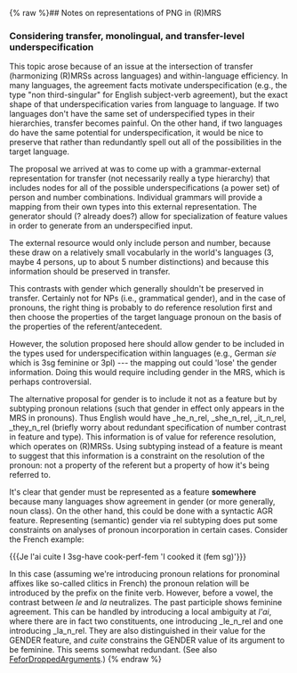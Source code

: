 {% raw %}## Notes on representations of PNG in (R)MRS

### Considering transfer, monolingual, and transfer-level underspecification

This topic arose because of an issue at the intersection of transfer
(harmonizing (R)MRSs across languages) and within-language efficiency.
In many languages, the agreement facts motivate underspecification
(e.g., the type "non third-singular" for English subject-verb
agreement), but the exact shape of that underspecification varies from
language to language. If two languages don't have the same set of
underspecified types in their hierarchies, transfer becomes painful. On
the other hand, if two languages do have the same potential for
underspecification, it would be nice to preserve that rather than
redundantly spell out all of the possibilities in the target language.

The proposal we arrived at was to come up with a grammar-external
representation for transfer (not necessarily really a type hierarchy)
that includes nodes for all of the possible underspecifications (a power
set) of person and number combinations. Individual grammars will provide
a mapping from their own types into this external representation. The
generator should (? already does?) allow for specialization of feature
values in order to generate from an underspecified input.

The external resource would only include person and number, because
these draw on a relatively small vocabularly in the world's languages
(3, maybe 4 persons, up to about 5 number distinctions) and because this
information should be preserved in transfer.

This contrasts with gender which generally shouldn't be preserved in
transfer. Certainly not for NPs (i.e., grammatical gender), and in the
case of pronouns, the right thing is probably to do reference resolution
first and then choose the properties of the target language pronoun on
the basis of the properties of the referent/antecedent.

However, the solution proposed here should allow gender to be included
in the types used for underspecification within languages (e.g., German
*sie* which is 3sg feminine or 3pl) --- the mapping out could 'lose' the
gender information. Doing this would require including gender in the
MRS, which is perhaps controversial.

The alternative proposal for gender is to include it not as a feature
but by subtyping pronoun relations (such that gender in effect only
appears in the MRS in pronouns). Thus English would have \_he\_n\_rel,
\_she\_n\_rel, \_it\_n\_rel, \_they\_n\_rel (briefly worry about
redundant specification of number contrast in feature and type). This
information is of value for reference resolution, which operates on
(R)MRSs. Using subtyping instead of a feature is meant to suggest that
this information is a constraint on the resolution of the pronoun: not a
property of the referent but a property of how it's being referred to.

It's clear that gender must be represented as a feature **somewhere**
because many languages show agreement in gender (or more generally, noun
class). On the other hand, this could be done with a syntactic AGR
feature. Representing (semantic) gender via rel subtyping does put some
constraints on analyses of pronoun incorporation in certain cases.
Consider the French example:

{{{Je l'ai cuite I 3sg-have cook-perf-fem 'I cooked it (fem sg)'}}}

In this case (assuming we're introducing pronoun relations for
pronominal affixes like so-called clitics in French) the pronoun
relation will be introduced by the prefix on the finite verb. However,
before a vowel, the contrast between *le* and *la* neutralizes. The past
participle shows feminine agreement. This can be handled by introducing
a local ambiguity at *l'ai*, where there are in fact two constituents,
one introducing \_le\_n\_rel and one introducing \_la\_n\_rel. They are
also distinguished in their value for the GENDER feature, and *cuite*
constrains the GENDER value of its argument to be feminine. This seems
somewhat redundant. (See also
[FeforDroppedArguments](https://blog.inductorsoftware.com/docsproto/summits/FeforDroppedArguments).)
<update date omitted for speed>{% endraw %}